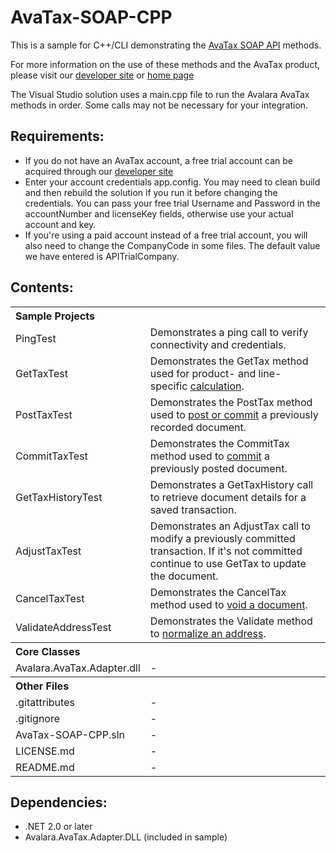 AvaTax-SOAP-CPP
=====================

This is a sample for C++/CLI demonstrating the [AvaTax SOAP API](http://developer.avalara.com/api-docs/soap) methods.

For more information on the use of these methods and the AvaTax product, please visit our [developer site](http://developer.avalara.com/) or [home page](http://www.avalara.com/)
 
The Visual Studio solution uses a main.cpp file to run the Avalara AvaTax methods in order. Some calls may not be necessary for your integration.
 
Requirements:
----------
- If you do not have an AvaTax account, a free trial account can be acquired through our [developer site](http://developer.avalara.com/getting-started)
- Enter your account credentials app.config. You may need to clean build and then rebuild the solution if you run it before changing the credentials. You can pass your free trial Username and Password in the accountNumber and licenseKey fields, otherwise use your actual account and key.
- If you're using a paid account instead of a free trial account, you will also need to change the CompanyCode in some files. The default value we have entered is APITrialCompany.
  
Contents:
----------
 
<table>
<th colspan="2" align=left>Sample Projects</th>
<tr><td>PingTest</td><td>Demonstrates a ping call to verify connectivity and credentials.</td></tr>
<tr><td>GetTaxTest</td><td>Demonstrates the GetTax method used for product- and line- specific <a href="http://developer.avalara.com/api-docs/api-reference/gettax">calculation</a>.</td></tr>
<tr><td>PostTaxTest</td><td>Demonstrates the PostTax method used to <a href="http://developer.avalara.com/api-docs/api-reference/posttax-and-committax">post or commit</a> a previously recorded document.</td></tr>
<tr><td>CommitTaxTest</td><td>Demonstrates the CommitTax method used to <a href="http://developer.avalara.com/api-docs/api-reference/posttax-and-committax">commit</a> a previously posted document.</td></tr>
<tr><td>GetTaxHistoryTest</td><td>Demonstrates a GetTaxHistory call to retrieve document details for a saved transaction.</td></tr>
<tr><td>AdjustTaxTest</td><td>Demonstrates an AdjustTax call to modify a previously committed transaction. If it's not committed continue to use GetTax to update the document.</td></tr>
<tr><td>CancelTaxTest</td><td>Demonstrates the CancelTax method used to <a href="http://developer.avalara.com/api-docs/api-reference/canceltax">void a document</a>.</td></tr>
<tr><td>ValidateAddressTest</td><td>Demonstrates the Validate method to <a href="http://developer.avalara.com/api-docs/api-reference/address-validation">normalize an address</a>.</td></tr>
<th colspan="2" align=left>Core Classes</th>
<tr><td>Avalara.AvaTax.Adapter.dll</td><td>-</td></tr>
<th colspan="2" align=left>Other Files</th>
<tr><td>.gitattributes</td><td>-</td></tr>
<tr><td>.gitignore</td><td>-</td></tr>
<tr><td>AvaTax-SOAP-CPP.sln</td><td>-</td></tr>
<tr><td>LICENSE.md</td><td>-</td></tr>
<tr><td>README.md</td><td>-</td></tr>
</table>

Dependencies:
-----------
- .NET 2.0 or later
- Avalara.AvaTax.Adapter.DLL (included in sample)




